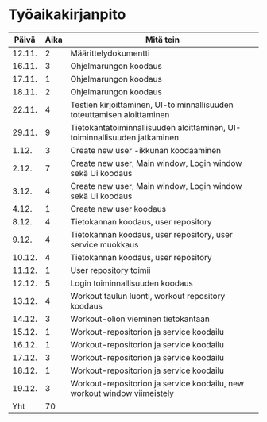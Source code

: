 # Työaikakirjanpito


| Päivä | Aika | Mitä tein |
| --- | --- | --- |
| 12.11. | 2 | Määrittelydokumentti |
| 16.11. | 3 | Ohjelmarungon koodaus |
| 17.11. | 1 | Ohjelmarungon koodaus |
| 18.11. | 2 | Ohjelmarungon koodaus |
| 22.11. | 4 | Testien kirjoittaminen, UI-toiminnallisuuden toteuttamisen aloittaminen |
| 29.11. | 9 | Tietokantatoiminnallisuuden aloittaminen, UI-toiminnallisuuden jatkaminen|
| 1.12. | 3 | Create new user -ikkunan koodaaminen
| 2.12. | 7 | Create new user, Main window, Login window sekä Ui koodaus |
| 3.12. | 4 | Create new user, Main window, Login window sekä Ui koodaus |
| 4.12. | 1 | Create new user koodaus |
| 8.12. | 4 | Tietokannan koodaus, user repository |
| 9.12. | 4 | Tietokannan koodaus, user repository, user service muokkaus |
| 10.12. | 4 | Tietokannan koodaus, user repository |
| 11.12. | 1 | User repository toimii |
| 12.12. | 5 | Login toiminnallisuuden koodaus |
| 13.12. | 4 | Workout taulun luonti, workout repository koodaus |
| 14.12. | 3 | Workout-olion vieminen tietokantaan |
| 15.12. | 1 | Workout-repositorion ja service koodailu |
| 16.12. | 1 | Workout-repositorion ja service koodailu |
| 17.12. | 3 | Workout-repositorion ja service koodailu |
| 18.12. | 1 | Workout-repositorion ja service koodailu |
| 19.12. | 3 | Workout-repositorion ja service koodailu, new workout window viimeistely |
| Yht | 70 |  |